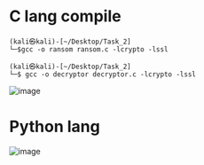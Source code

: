 # C lang compile
```
(kali㉿kali)-[~/Desktop/Task_2]
└─$gcc -o ransom ransom.c -lcrypto -lssl

(kali㉿kali)-[~/Desktop/Task_2]
└─$ gcc -o decryptor decryptor.c -lcrypto -lssl
```
![image](https://github.com/user-attachments/assets/f0974dda-adbc-4755-b6c9-92cea9e18e76)

# Python lang
![image](https://github.com/user-attachments/assets/77197f59-a631-483b-960d-56ec58d1a128)
